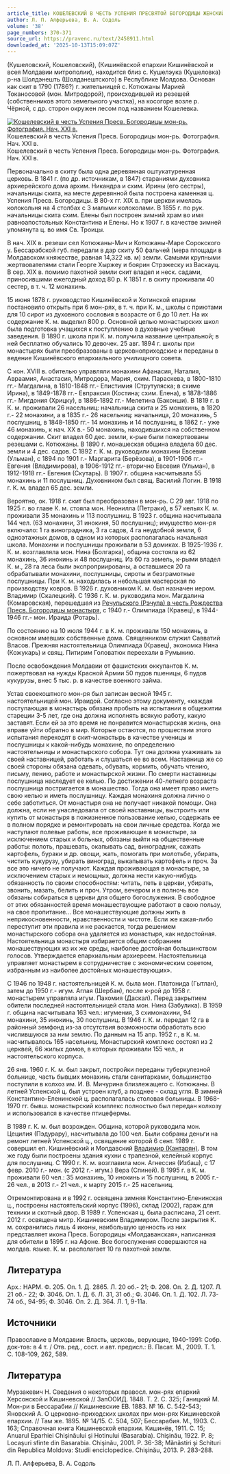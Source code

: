 ```yaml
---
article_title: КОШЕЛЕВСКИЙ В ЧЕСТЬ УСПЕНИЯ ПРЕСВЯТОЙ БОГОРОДИЦЫ ЖЕНСКИЙ МОНАСТЫРЬ
author: Л. П. Алферьева, В. А. Содоль
volume: '38'
page_numbers: 370-371
source_url: https://pravenc.ru/text/2458911.html
downloaded_at: '2025-10-13T15:09:07Z'
---
```


(Кушеловский, Кошеловский), (Кишинёвской епархии Кишинёвской и всея Молдавии митрополии), находится близ с. Кушелэука (Кушеловка) р-на Шолдэнешть (Шолданештского) в Республике Молдова. Основан как скит в 1790 (1786?) г. жительницей с. Котюжаны Марией Токаносовой (мон. Митродорой), происходившей из резешей (собственников этого земельного участка), на косогоре возле р. Чёрной, с др. сторон окружен лесом под названием Кошелевка.

[![Кошелевский в честь Успения Пресв. Богородицы мон-рь. Фотография. Нач. XXI в.](https://pravenc.ru/data/2019/08/11/1236500651/i200.jpg "Кликните для увеличения картинки")](https://pravenc.ru/data/2019/08/11/1236500651/i400.jpg)Кошелевский в честь Успения Пресв. Богородицы мон-рь. Фотография. Нач. XXI в.  
Кошелевский в честь Успения Пресв. Богородицы мон-рь. Фотография. Нач. XXI в.

Первоначально в скиту была одна деревянная оштукатуренная церковь. В 1841 г. (по др. источникам, в 1847) стараниями духовника архиерейского дома архим. Никандра и схим. Ирины (его сестры), начальницы скита, на месте деревянной была построена каменная ц. Успения Пресв. Богородицы. В 80-х гг. XIX в. при церкви имелась колокольня на 4 столбах с 3 малыми колоколами. В 1855 г. по рук. начальницы скита схим. Елены был построен зимний храм во имя равноапостольных Константина и Елены. Но к 1907 г. в качестве зимней упомянута ц. во имя Св. Троицы.

В нач. XIX в. резеши сел Котюжаны-Мич и Котюжаны-Маре Сорокского у. Бессарабской губ. передали в дар скиту 50 фальчей (мера площади в Молдавском княжестве, равная 14,322 кв. м) земли. Самыми крупными жертвователями стали Георге Хыржеу и боярин Стрэжеску из Васкауц. В сер. XIX в. помимо пахотной земли скит владел и неск. садами, приносившими ежегодный доход 80 р. К 1851 г. в скиту проживали 40 сестер, в т. ч. 12 монахинь.

15 июня 1878 г. руководство Кишинёвской и Хотинской епархии постановило открыть при 6 мон-рях, в т. ч. при К. м., школы с приютами для 10 сирот из духовного сословия в возрасте от 6 до 10 лет. На их содержание К. м. выделил 800 р. Основной целью монастырских школ была подготовка учащихся к поступлению в духовные учебные заведения. В 1890 г. школа при К. м. получила название центральной; в ней бесплатно обучались 10 девочек. 25 авг. 1894 г. школы при монастырях были преобразованы в церковноприходские и переданы в ведение Кишинёвского епархиального училищного совета.

С кон. XVIII в. обителью управляли монахини Афанасия, Наталия, Авраамия, Анастасия, Митродора, Мария, схим. Параскева, в 1800-1810 гг.- Магдалина, в 1810-1848 гг.- Епистимия (Струтуляска; в схиме Ирина), в 1849-1878 гг.- Евпраксия (Костина; схим. Елена), в 1878-1886 гг.- Мигдония (Хрицку), в 1886-1892 гг.- Мелетина (Баконши). В 1819 г. в К. м. проживали 26 насельниц: начальница скита и 25 монахинь, в 1820 г.- 22 монахини, а в 1835 г.- 26 насельниц: начальница, 20 монахинь, 5 послушниц, в 1848-1850 гг.- 14 монахинь и 14 послушниц, в 1862 г.- уже 46 монахинь, к нач. ХХ в.- 50 монахинь, находившихся на собственном содержании. Скит владел 60 дес. земли, к-рые были пожертвованы резешами с. Котюжаны. В 1890 г. монашеская община владела 60 дес. земли и 4 дес. садов. С 1892 г. К. м. руководили монахини Евсевия (Ульман), с 1894 по 1901 г.- Маргарита (Берёзова), в 1901-1906 гг.- Евгения (Владимирова), в 1906-1912 гг.- вторично Евсевия (Ульман), в 1912-1918 гг.- Евгения (Скутарь). В 1907 г. община насчитывала 55 монахинь и 11 послушниц. Духовником был свящ. Василий Логин. В 1918 г. К. м. владел 65 дес. земли.

Вероятно, ок. 1918 г. скит был преобразован в мон-рь. С 29 авг. 1918 по 1925 г. во главе К. м. стояла мон. Неонилла (Петраки), в 57 кельях К. м. проживали 35 монахинь и 113 послушниц. В 1923 г. община насчитывала 144 чел. (63 монахини, 31 инокиня, 50 послушниц); имущество мон-ря включало: 1 га виноградника, 3 га садов, 4 га неудобной земли, 6 одноэтажных домов, в одном из которых располагалась начальная школа. Монахини и послушницы проживали в 53 домиках. В 1925-1936 г. К. м. возглавляла мон. Нина (Болгарка), община состояла из 62 монахинь, 36 инокинь и 48 послушниц. Из 60 га земель, к-рыми владел К. м., 28 га леса были экспроприированы, а оставшиеся 20 га обрабатывали монахини, послушницы, сироты и безграмотные послушницы. При К. м. находилась и небольшая мастерская по производству ковров. В 1926 г. духовником К. м. был назначен иером. Владимир (Скалецкий). С 1936 г. К. м. руководила мон. Магдалина (Комаровская), перешедшая из [Речульского (Рэчула) в честь Рождества Пресв. Богородицы монастыря](<https://pravenc.ru/text/Речульского (Рэчула) в честь Рождества Пресв  Богородицы монастыря.html>), с 1940 г.- Олимпиада (Кравец), в 1944-1946 гг.- мон. Ираида (Ротарь).

По состоянию на 10 июля 1944 г. в К. м. проживали 150 монахинь, в основном имевших собственные дома. Священником служил Савватий Власов. Прежняя настоятельница Олимпиада (Кравец), экономка Нина (Кожукарь) и свящ. Питирим Головатюк переехали в Румынию.

После освобождения Молдавии от фашистских оккупантов К. м. пожертвовал на нужды Красной Армии 50 пудов пшеницы, 6 пудов кукурузы, внес 5 тыс. р. в качестве военного займа.

Устав своекоштного мон-ря был записан весной 1945 г. настоятельницей мон. Ираидой. Согласно этому документу, «каждая поступающая в монастырь обязана пробыть на испытании в общежитии стареции 3-5 лет, где она должна исполнять всякую работу, какую заставят. Если ей за это время не понравится монастырская жизнь, она вправе уйти обратно в мир. Которые остаются, по прошествии этого испытания переходят в скит-монастырь в качестве ученицы и послушницы к какой-нибудь монахине, по определению настоятельницы и монастырского собора. Тут она должна ухаживать за своей наставницей, работать и слушаться ее во всем. Наставница же со своей стороны обязана одевать, обувать, кормить, обучать чтению, письму, пению, работе и монастырской жизни. По смерти наставницы послушница наследует ее келью. По достижении 40-летнего возраста послушница постригается в монашество. Тогда она имеет право иметь свою келью и иметь послушницу. Каждая монахиня должна лично о себе заботиться. От монастыря она не получает никакой помощи. Она должна, если не унаследовала от своей наставницы, выстроить или купить от монастыря в пожизненное пользование келью, содержать ее в полном порядке и ремонтировать на свои личные средства. Когда же наступают полевые работы, все проживающие в монастыре, за исключением старых и больных, обязаны выйти на общественные работы: полоть, прашевать, окапывать сад, виноградник, сажать картофель, бураки и др. овощи, жать, помогать при молотьбе, убирать, чистить кукурузу, убирать виноград, выкапывать картофель и проч. За все это ничего не получают. Каждая проживающая в монастыре, за исключением старых и немощных, должна нести какую-нибудь обязанность по своим способностям: читать, петь в церкви, убирать, звонить, мазать, белить и проч. Утром, вечером и в полночь все обязаны собираться в церкви для общего богослужения. В свободное от этих обязанностей время монашествующие работают в свою пользу, на свое пропитание… Все монашествующие должны жить в неприкосновенности, нравственности и чистоте. Если же какая-либо переступит эти правила и не раскается, тогда решением монастырского собора она удаляется из монастыря, как недостойная. Настоятельница монастыря избирается общим собранием монашествующих из их же среды, наиболее достойная большинством голосов. Утверждается епархиальным архиереем. Настоятельница управляет монастырем в сотрудничестве с экономическим советом, избранным из наиболее достойных монашествующих».

С 1946 по 1948 г. настоятельницей К. м. была мон. Платонида (Гытлан), затем до 1950 г.- игум. Аглая (Шербан), после к-рой до 1958 г. монастырем управляла игум. Пахомия (Даскал). Перед закрытием обители последней настоятельницей стала мон. Нина (Забулика). В 1959 г. община насчитывала 163 чел.: игумения, 3 схимонахини, 94 монахини, 35 инокинь, 30 послушниц. В 1946 г. К. м. передал 12 га в районный земфонд из-за отсутствия возможности обработать всю числившуюся за ним землю. По данным на 15 апр. 1952 г., в К. м. насчитывалось 165 насельниц. Монастырский комплекс состоял из 2 церквей, 66 жилых домов, в которых проживали 155 чел., и настоятельского корпуса.

26 янв. 1960 г. К. м. был закрыт, постройки переданы туберкулезной больнице, часть бывших монахинь стали санитарками, большинство поступили в колхоз им. И. В. Мичурина близлежащего с. Котюжаны. В летней Успенской ц. был устроен клуб, а позднее - склад угля. В зимней Константино-Еленинской ц. располагалась столовая больницы. В 1968-1970 гг. бывш. монастырский комплекс полностью был передан колхозу и использовался в качестве птицефермы.

В 1989 г. К. м. был возрожден. Община, которой руководила мон. Цецилия (Пэдурару), насчитывала до 100 чел. Были собраны деньги на ремонт летней Успенской ц., освящение которой 6 сент. 1989 г. совершил еп. Кишинёвский и Молдавский [Владимир (Кантарян)](<https://pravenc.ru/text/Владимир (Кантарян).html>). В том же году были построены здания кухни с трапезной, келейный корпус для послушниц. С 1990 г. К. м. возглавила мон. Агнессия (Избаш), с 17 февр. 2010 г.- мон. (с 2012 г.- игум.) Вера (Спиней). В 1995 г. в К. м. проживали 60 чел.: 35 монахинь, 10 инокинь и 15 послушниц, в 2005 г.- 26 чел., в 2013 г.- 21 чел., к марту 2015 г.- 25 насельниц.

Отремонтирована и в 1992 г. освящена зимняя Константино-Еленинская ц., построены настоятельский корпус (1996), склад (2002), гараж для техники и скотный двор. В 1989 г. Успенская ц. была расписана, 21 сент. 2012 г. освящена митр. Кишиневским Владимиром. После закрытия К. м. сохранились лишь 4 иконы, наибольшую ценность из них представляет икона Пресв. Богородицы «Молдаванская», написанная для обители в 1895 г. на Афоне. Все богослужения совершаются на молдав. языке. К. м. располагает 10 га пахотной земли.

## Литература

Арх.: НАРМ. Ф. 205. Оп. 1. Д. 2865. Л. 20 об.- 21; Ф. 208. Оп. 2. Д. 1207. Л. 21 об.- 22; Ф. 3046. Оп. 1. Д. 6. Л. 31, 31 об.; Ф. 3046. Оп. 1. Д. 102. Л. 73-74 об., 94-95; Ф. 3046. Оп. 2. Д. 364. Л. 1, 9-11а.

## Источники

Православие в Молдавии: Власть, церковь, верующие, 1940-1991: Собр. док-тов: в 4 т. / Отв. ред., сост. и авт. предисл.: В. Пасат. М., 2009. Т. 1. С. 108-109, 262, 589.

## Литература

Мурзакевич Н. Сведения о некоторых правосл. мон-рях епархий Херсонской и Кишиневской // ЗапООИД. 1848. Т. 2. С. 325; Ганицкий М. Мон-ри в Бессарабии // Кишиневские ЕВ. 1883. № 16. С. 542-543; Яновский А. О церковно-приходских школах при мон-рях Кишиневской епархии. // Там же. 1895. № 14/15. С. 504, 507; Бессарабия. М., 1903. С. 163; Справочная книга Кишиневской епархии. Кишинёв, 1911. С. 15; Anuarul Eparhiei Chişinăului şi Hotinului (Basarabia). Chişinău, 1922. Р. 8; Locaşuri sfinte din Basarabia. Chişinău, 2001. P. 36-38; Mănăstiri şi Schituri din Republica Moldova: Studii enciclopedice. Chişinău, 2013. P. 283-288.

Л. П. Алферьева, В. А. Содоль
